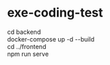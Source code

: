 # exe-coding-test
cd backend <br/>
docker-compose up -d --build<br/>
cd ../frontend <br/>
npm run serve
